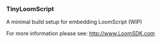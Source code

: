 ### TinyLoomScript

A minimal build setup for embedding LoomScript (WIP)

For more information please see: http://www.LoomSDK.com
